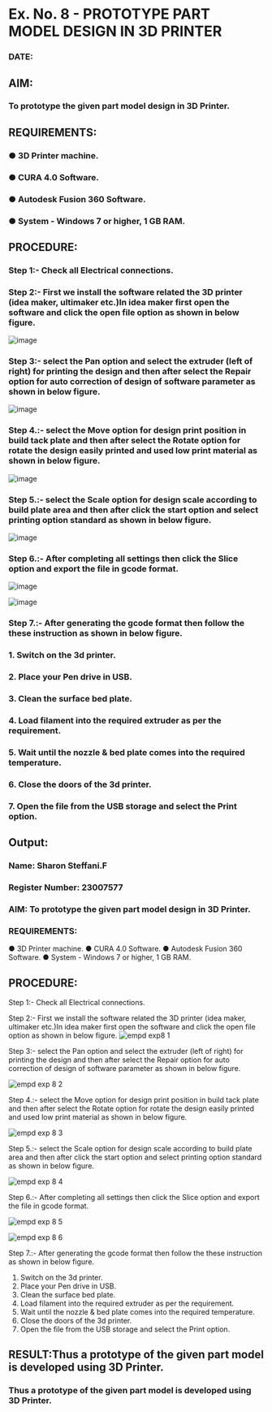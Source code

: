 # Ex. No. 8 - PROTOTYPE PART MODEL DESIGN IN 3D PRINTER

### DATE: 
## AIM: 
### To prototype the given part model design in 3D Printer.

## REQUIREMENTS:
### ●	3D Printer machine.
### ●	CURA 4.0 Software.
### ●	Autodesk Fusion 360 Software.
### ●	System - Windows 7 or higher, 1 GB RAM.

## PROCEDURE:

### Step 1:- Check all Electrical connections.

### Step 2:- First we install the software related the 3D printer (idea maker, ultimaker etc.)In idea maker first open the software and click the open file option as shown in below figure.

![image](https://github.com/Sellakumar1987/Ex.-No.-8.-PROTOTYPE-PART-MODEL-DESIGN-IN-3D-PRINTER/assets/113594316/059ab4e7-f3fb-49a9-ba8e-12bdd082abef)

### Step 3:- select the Pan option and select the extruder (left of right) for printing the design and then after select the Repair option for auto correction of design of software parameter as shown in below figure.

![image](https://github.com/Sellakumar1987/Ex.-No.-8.-PROTOTYPE-PART-MODEL-DESIGN-IN-3D-PRINTER/assets/113594316/835c55fd-6195-4d73-9f5c-4af36f5a4cce)

### Step 4.:- select the Move option for design print position in build tack plate and then after select the Rotate option for rotate the design easily printed and used low print material as shown in below figure.

![image](https://github.com/Sellakumar1987/Ex.-No.-8.-PROTOTYPE-PART-MODEL-DESIGN-IN-3D-PRINTER/assets/113594316/8736080c-f421-4dd0-bae8-860df6f3583e)

### Step 5.:- select the Scale option for design scale according to build plate area and then after click the start option and select printing option standard as shown in below figure.

![image](https://github.com/Sellakumar1987/Ex.-No.-8.-PROTOTYPE-PART-MODEL-DESIGN-IN-3D-PRINTER/assets/113594316/98458892-2f68-4de0-bec7-24959ec598fa)

### Step 6.:- After completing all settings then click the Slice option and export the file in gcode format.

![image](https://github.com/Sellakumar1987/Ex.-No.-8.-PROTOTYPE-PART-MODEL-DESIGN-IN-3D-PRINTER/assets/113594316/f4b8b55e-6cb2-46a7-b42c-180bc5e68668)

![image](https://github.com/Sellakumar1987/Ex.-No.-8.-PROTOTYPE-PART-MODEL-DESIGN-IN-3D-PRINTER/assets/113594316/eafa933a-7e03-4f73-930d-75fb28d48716)

### Step 7.:- After generating the gcode format then follow the these instruction as shown in below figure.
###   1.	Switch on the 3d printer.
###   2.	Place your Pen drive in USB.
###   3.	Clean the surface bed plate.
###   4.	Load filament into the required extruder as per the requirement.
###   5.	Wait until the nozzle & bed plate comes into the required temperature.
###   6.	Close the doors of the 3d printer.
###   7.	Open the file from the USB storage and select the Print option.

## Output:

### Name: Sharon Steffani.F
### Register Number: 23007577

### AIM: To prototype the given part model design in 3D Printer.
### REQUIREMENTS:
●	3D Printer machine.
●	CURA 4.0 Software.
●	Autodesk Fusion 360 Software.
●	System - Windows 7 or higher, 1 GB RAM.

## PROCEDURE:
Step 1:- Check all Electrical connections.

Step 2:- First we install the software related the 3D printer (idea maker, ultimaker etc.)In idea
maker first open the software and click the open file option as shown in below figure.
![empd exp8 1](https://github.com/Sellakumar1987/Ex.-No.-8.-PROTOTYPE-PART-MODEL-DESIGN-IN-3D-PRINTER/assets/144979934/264472ca-7c05-4c46-91fd-f0e6512da8db)

Step 3:- select the Pan option and select the extruder (left of right) for printing the design and
then after select the Repair option for auto correction of design of software parameter as shown
in below figure.

![empd exp 8 2](https://github.com/Sellakumar1987/Ex.-No.-8.-PROTOTYPE-PART-MODEL-DESIGN-IN-3D-PRINTER/assets/144979934/94f6d580-dfea-4e02-84b6-0e262ae266c5)

Step 4.:- select the Move option for design print position in build tack plate and then after select
the Rotate option for rotate the design easily printed and used low print material as shown in
below figure.

![empd exp 8 3](https://github.com/Sellakumar1987/Ex.-No.-8.-PROTOTYPE-PART-MODEL-DESIGN-IN-3D-PRINTER/assets/144979934/d4233789-f4fb-4a48-8c61-660e9611343e)

Step 5.:- select the Scale option for design scale according to build plate area and then
after click the start option and select printing option standard as shown in below figure.

![empd exp 8 4](https://github.com/Sellakumar1987/Ex.-No.-8.-PROTOTYPE-PART-MODEL-DESIGN-IN-3D-PRINTER/assets/144979934/92189c2f-bef5-4e46-a99e-cda050aa5804)

Step 6.:- After completing all settings then click the Slice option and export the file in gcode
format.

![empd exp 8 5](https://github.com/Sellakumar1987/Ex.-No.-8.-PROTOTYPE-PART-MODEL-DESIGN-IN-3D-PRINTER/assets/144979934/8eb41b30-b916-4419-afd3-2776b6176e3b)

![empd exp 8 6](https://github.com/Sellakumar1987/Ex.-No.-8.-PROTOTYPE-PART-MODEL-DESIGN-IN-3D-PRINTER/assets/144979934/28fbde5d-21e1-4b00-a05a-99c4546d987c)

Step 7.:- After generating the gcode format then follow the these instruction as shown in below
figure.
1.	Switch on the 3d printer.
2.	Place your Pen drive in USB.
3.	Clean the surface bed plate.
4.	Load filament into the required extruder as per the requirement.
5.	Wait until the nozzle & bed plate comes into the required temperature.
6.	Close the doors of the 3d printer.
7.	Open the file from the USB storage and select the Print option.
## RESULT:Thus a prototype of the given part model is developed using 3D Printer.
###   Thus a prototype of the given part model is developed using 3D Printer.
